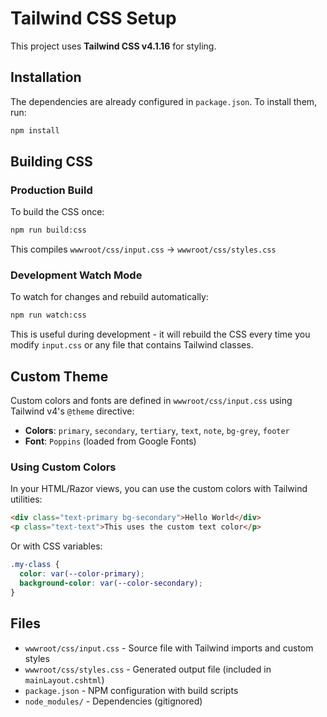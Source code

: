 # Tailwind CSS Setup

This project uses **Tailwind CSS v4.1.16** for styling.

## Installation

The dependencies are already configured in `package.json`. To install them, run:

```bash
npm install
```

## Building CSS

### Production Build

To build the CSS once:

```bash
npm run build:css
```

This compiles `wwwroot/css/input.css` → `wwwroot/css/styles.css`

### Development Watch Mode

To watch for changes and rebuild automatically:

```bash
npm run watch:css
```

This is useful during development - it will rebuild the CSS every time you modify `input.css` or any file that contains Tailwind classes.

## Custom Theme

Custom colors and fonts are defined in `wwwroot/css/input.css` using Tailwind v4's `@theme` directive:

- **Colors**: `primary`, `secondary`, `tertiary`, `text`, `note`, `bg-grey`, `footer`
- **Font**: `Poppins` (loaded from Google Fonts)

### Using Custom Colors

In your HTML/Razor views, you can use the custom colors with Tailwind utilities:

```html
<div class="text-primary bg-secondary">Hello World</div>
<p class="text-text">This uses the custom text color</p>
```

Or with CSS variables:

```css
.my-class {
  color: var(--color-primary);
  background-color: var(--color-secondary);
}
```

## Files

- `wwwroot/css/input.css` - Source file with Tailwind imports and custom styles
- `wwwroot/css/styles.css` - Generated output file (included in `mainLayout.cshtml`)
- `package.json` - NPM configuration with build scripts
- `node_modules/` - Dependencies (gitignored)
